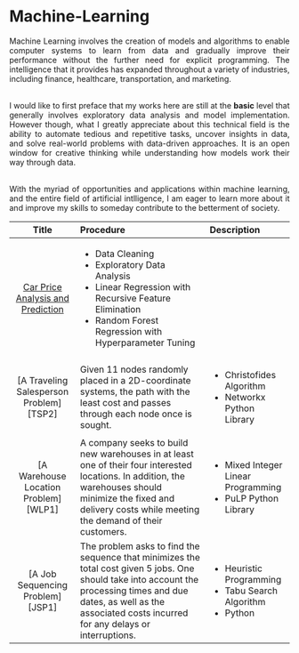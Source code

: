 # Machine-Learning

<div align="justify";>
Machine Learning involves the creation of models and algorithms to enable computer systems to learn from data and gradually improve their performance without the further need for explicit programming. The intelligence that it provides has expanded throughout a variety of industries, including finance, healthcare, transportation, and marketing.  <br /><br />

I would like to first preface that my works here are still at the <b>basic</b> level that generally involves exploratory data analysis and model implementation. However though, what I greatly appreciate about this technical field is the ability to automate tedious and repetitive tasks, uncover insights in data, and solve real-world problems with data-driven approaches. It is an open window for creative thinking while understanding how models work their way through data. <br /><br />

With the myriad of opportunities and applications within machine learning, and the entire field of artificial intlligence, I am eager to learn more about it and improve my skills to someday contribute to the betterment of society.
</div>

|Title                                    |Procedure                              |Description                             |
|:---------------------------------------:|:--------------------------------------|:---------------------------------------|
|[Car Price Analysis and Prediction][R1]|<ul><li>Data Cleaning</li> <li>Exploratory Data Analysis</li> <li>Linear Regression with Recursive Feature Elimination</li><li>Random Forest Regression with Hyperparameter Tuning</li></ul>||
|[A Traveling Salesperson Problem][TSP2]|Given 11 nodes randomly placed in a 2D-coordinate systems, the path with the least cost and passes through each node once is sought.|<ul><li>Christofides Algorithm</li> <li>Networkx Python Library</li></ul>|
|[A Warehouse Location Problem][WLP1]|A company seeks to build new warehouses in at least one of their four interested locations. In addition, the warehouses should minimize the fixed and delivery costs while meeting the demand of their customers.|<ul><li>Mixed Integer Linear Programming</li> <li>PuLP Python Library</li></ul>|
|[A Job Sequencing Problem][JSP1]|The problem asks to find the sequence that minimizes the total cost given 5 jobs. One should take into account the processing times and due dates, as well as the associated costs incurred for any delays or interruptions.|<ul><li>Heuristic Programming</li> <li>Tabu Search Algorithm</li> <li>Python</li></ul>|

[R1]: https://github.com/JPReyes07/Machine-Learning/blob/7ad23c3e0f25feb7967cf92b3e060a0c72832e67/CarPrice.ipynb
